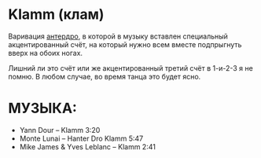 Klamm (клам)
============
Варивация [антердро](hanter-dro.md), в которой в музыку вставлен специальный акцентированный счёт, на который нужно всем вместе подпрыгнуть вверх на обоих ногах.

Лишний ли это счёт или же акцентированный третий счёт в 1-и-2-3 я не помню. В любом случае, во время танца это будет ясно.

МУЗЫКА:
=======
- Yann Dour – Klamm 3:20
- Monte Lunai – Hanter Dro Klamm 5:47
- Mike James & Yves Leblanc – Klamm 2:41
